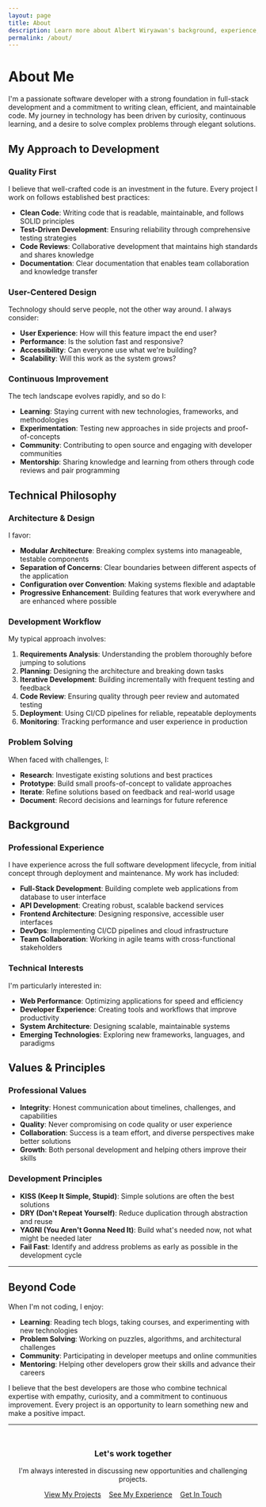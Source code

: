 ```yaml
---
layout: page
title: About
description: Learn more about Albert Wiryawan's background, experience, and approach to software development
permalink: /about/
---
```


# About Me

I'm a passionate software developer with a strong foundation in full-stack development and a commitment to writing clean, efficient, and maintainable code. My journey in technology has been driven by curiosity, continuous learning, and a desire to solve complex problems through elegant solutions.

## My Approach to Development

### Quality First
I believe that well-crafted code is an investment in the future. Every project I work on follows established best practices:

- **Clean Code**: Writing code that is readable, maintainable, and follows SOLID principles
- **Test-Driven Development**: Ensuring reliability through comprehensive testing strategies
- **Code Reviews**: Collaborative development that maintains high standards and shares knowledge
- **Documentation**: Clear documentation that enables team collaboration and knowledge transfer

### User-Centered Design
Technology should serve people, not the other way around. I always consider:

- **User Experience**: How will this feature impact the end user?
- **Performance**: Is the solution fast and responsive?
- **Accessibility**: Can everyone use what we're building?
- **Scalability**: Will this work as the system grows?

### Continuous Improvement
The tech landscape evolves rapidly, and so do I:

- **Learning**: Staying current with new technologies, frameworks, and methodologies
- **Experimentation**: Testing new approaches in side projects and proof-of-concepts  
- **Community**: Contributing to open source and engaging with developer communities
- **Mentorship**: Sharing knowledge and learning from others through code reviews and pair programming

## Technical Philosophy

### Architecture & Design
I favor:
- **Modular Architecture**: Breaking complex systems into manageable, testable components
- **Separation of Concerns**: Clear boundaries between different aspects of the application
- **Configuration over Convention**: Making systems flexible and adaptable
- **Progressive Enhancement**: Building features that work everywhere and are enhanced where possible

### Development Workflow
My typical approach involves:
1. **Requirements Analysis**: Understanding the problem thoroughly before jumping to solutions
2. **Planning**: Designing the architecture and breaking down tasks
3. **Iterative Development**: Building incrementally with frequent testing and feedback
4. **Code Review**: Ensuring quality through peer review and automated testing
5. **Deployment**: Using CI/CD pipelines for reliable, repeatable deployments
6. **Monitoring**: Tracking performance and user experience in production

### Problem Solving
When faced with challenges, I:
- **Research**: Investigate existing solutions and best practices
- **Prototype**: Build small proofs-of-concept to validate approaches
- **Iterate**: Refine solutions based on feedback and real-world usage
- **Document**: Record decisions and learnings for future reference

## Background

### Professional Experience
I have experience across the full software development lifecycle, from initial concept through deployment and maintenance. My work has included:

- **Full-Stack Development**: Building complete web applications from database to user interface
- **API Development**: Creating robust, scalable backend services
- **Frontend Architecture**: Designing responsive, accessible user interfaces
- **DevOps**: Implementing CI/CD pipelines and cloud infrastructure
- **Team Collaboration**: Working in agile teams with cross-functional stakeholders

### Technical Interests
I'm particularly interested in:
- **Web Performance**: Optimizing applications for speed and efficiency
- **Developer Experience**: Creating tools and workflows that improve productivity
- **System Architecture**: Designing scalable, maintainable systems
- **Emerging Technologies**: Exploring new frameworks, languages, and paradigms

## Values & Principles

### Professional Values
- **Integrity**: Honest communication about timelines, challenges, and capabilities
- **Quality**: Never compromising on code quality or user experience
- **Collaboration**: Success is a team effort, and diverse perspectives make better solutions
- **Growth**: Both personal development and helping others improve their skills

### Development Principles
- **KISS (Keep It Simple, Stupid)**: Simple solutions are often the best solutions
- **DRY (Don't Repeat Yourself)**: Reduce duplication through abstraction and reuse
- **YAGNI (You Aren't Gonna Need It)**: Build what's needed now, not what might be needed later
- **Fail Fast**: Identify and address problems as early as possible in the development cycle

---

## Beyond Code

When I'm not coding, I enjoy:
- **Learning**: Reading tech blogs, taking courses, and experimenting with new technologies
- **Problem Solving**: Working on puzzles, algorithms, and architectural challenges
- **Community**: Participating in developer meetups and online communities
- **Mentoring**: Helping other developers grow their skills and advance their careers

I believe that the best developers are those who combine technical expertise with empathy, curiosity, and a commitment to continuous improvement. Every project is an opportunity to learn something new and make a positive impact.

---

<div style="text-align: center; margin: 3rem 0;">
  <h3>Let's work together</h3>
  <p>I'm always interested in discussing new opportunities and challenging projects.</p>
  <div style="display: flex; gap: 1rem; justify-content: center; flex-wrap: wrap;">
    <a href="/avw-portfolio/projects" class="btn btn-outline">View My Projects</a>
    <a href="/avw-portfolio/experience" class="btn btn-outline">See My Experience</a>
    <a href="/avw-portfolio/contact" class="btn btn-primary">Get In Touch</a>
  </div>
</div>